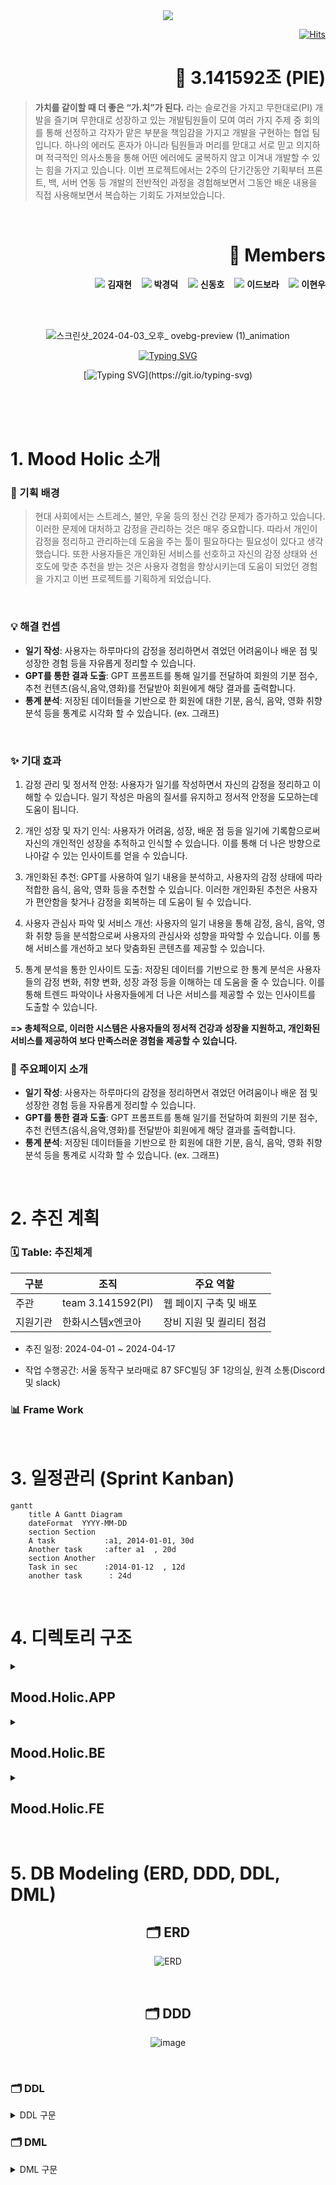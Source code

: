 <div align="center">
<img src="https://capsule-render.vercel.app/api?type=waving&color=auto&height=300&width=1000&section=header&text=Mood&nbsp;Holic&fontSize=80" />
</div>

<div align="right">

[![Hits](https://hits.seeyoufarm.com/api/count/incr/badge.svg?url=https%3A%2F%2Fgithub.com%2FThisDotE%2FInnerJoinUs.git&count_bg=%232884FF&title_bg=%23FFA900&icon=googleclassroom.svg&icon_color=%23E7E7E7&title=Today&edge_flat=false)](https://hits.seeyoufarm.com)
</div>

<span style="color:yello">
<h1 align="right">🥧 3.141592조 (PIE)</h1>
</span>

> **가치를 같이할 때 더 좋은 “가.치”가 된다.** 라는 슬로건을 가지고 무한대로(PI) 개발을 즐기며 무한대로 성장하고 있는 개발팀원들이 모여 여러 가지 주제 중 회의를 통해 선정하고 각자가 맡은 부분을 책임감을 가지고 개발을 구현하는 협업 팀입니다. 하나의 에러도 혼자가 아니라 팀원들과 머리를 맏대고 서로 믿고 의지하며 적극적인 의사소통을 통해 어떤 에러에도 굴복하지 않고 이겨내 개발할 수 있는 힘을 가지고 있습니다. 이번 프로젝트에서는 2주의 단기간동안 기획부터 프론트, 백, 서버 연동 등 개발의 전반적인 과정을 경험해보면서 그동안 배운 내용을 직접 사용해보면서 복습하는 기회도 가져보았습니다.

</br>

<h1 align="right">👥 Members</h1>

<div align="right">
	
[<img src="https://img.shields.io/badge/Github-Link-FFD930?logo=Github">](https://github.com/jaehyeon-SMU) **김재현** &nbsp;&nbsp; [<img src="https://img.shields.io/badge/Github-Link-305AFF?logo=Github">](https://github.com/Virtue14) **박경덕** &nbsp;&nbsp; [<img src="https://img.shields.io/badge/Github-Link-FFD930?logo=Github">](https://github.com/letsplaycoding) **신동호** &nbsp;&nbsp; [<img src="https://img.shields.io/badge/Github-Link-305AFF?logo=Github">](https://github.com/Bodrami) **이드보라** &nbsp;&nbsp; [<img src="https://img.shields.io/badge/Github-Link-FFD930?logo=Github">](https://github.com/daersh) **이현우**

</div>

</br></br>

<div align="center">
  
  ![스크린샷_2024-04-03_오후_ ovebg-preview (1)_animation](https://github.com/ThisDotE/InnerJoinUs/assets/149561287/839d399a-f74a-4d12-80c8-040cbfcc049d)

</div>

<div align="center">

  [![Typing SVG](https://readme-typing-svg.demolab.com?font=Fira+Code&weight=900&size=22&pause=1000&color=F7C621&vCenter=true&multiline=true&random=false&width=438&height=52&lines=Welcome+We+are+PI's+Project)](https://git.io/typing-svg)
</div>

<div align="center">
  
  [![Typing SVG](https://readme-typing-svg.demolab.com?font=Fira+Code&weight=900&size=40&pause=1000&color=085EF7&vCenter=true&random=false&width=438&height=70&lines=Mood+Holic!!)](https://git.io/typing-svg)
</div>

</br></br></br>

# 1. Mood Holic 소개

### 👀 기획 배경
> 현대 사회에서는 스트레스, 불안, 우울 등의 정신 건강 문제가 증가하고 있습니다. 이러한 문제에 대처하고 감정을 관리하는 것은 매우 중요합니다. 따라서 개인이 감정을 정리하고 관리하는데 도움을 주는 툴이 필요하다는 필요성이 있다고 생각했습니다. 또한 사용자들은 개인화된 서비스를 선호하고 자신의 감정 상태와 선호도에 맞춘 추천을 받는 것은 사용자 경험을 향상시키는데 도움이 되었던 경험을 가지고 이번 프로젝트를 기획하게 되었습니다.
</br>

### 💡 해결 컨셉

- **일기 작성**: 사용자는 하루마다의 감정을 정리하면서 겪었던 어려움이나 배운 점 및 성장한 경험 등을 자유롭게 정리할 수 있습니다.
- **GPT를 통한 결과 도출**: GPT 프롬프트를 통해 일기를 전달하여 회원의 기분 점수, 추천 컨텐츠(음식,음악,영화)를 전달받아 회원에게 해당 결과를 출력합니다.
- **통계 분석**: 저장된 데이터들을 기반으로 한 회원에 대한 기분, 음식, 음악, 영화 취향 분석 등을 통계로 시각화 할 수 있습니다. (ex. 그래프)
</br>

### ✨ 기대 효과

1. 감정 관리 및 정서적 안정: 사용자가 일기를 작성하면서 자신의 감정을 정리하고 이해할 수 있습니다. 일기 작성은 마음의 질서를 유지하고 정서적 안정을 도모하는데 도움이 됩니다.

2. 개인 성장 및 자기 인식: 사용자가 어려움, 성장, 배운 점 등을 일기에 기록함으로써 자신의 개인적인 성장을 추적하고 인식할 수 있습니다. 이를 통해 더 나은 방향으로 나아갈 수 있는 인사이트를 얻을 수 있습니다.

3. 개인화된 추천: GPT를 사용하여 일기 내용을 분석하고, 사용자의 감정 상태에 따라 적합한 음식, 음악, 영화 등을 추천할 수 있습니다. 이러한 개인화된 추천은 사용자가 편안함을 찾거나 감정을 회복하는 데 도움이 될 수 있습니다.

4. 사용자 관심사 파악 및 서비스 개선: 사용자의 일기 내용을 통해 감정, 음식, 음악, 영화 취향 등을 분석함으로써 사용자의 관심사와 성향을 파악할 수 있습니다. 이를 통해 서비스를 개선하고 보다 맞춤화된 콘텐츠를 제공할 수 있습니다.

5. 통계 분석을 통한 인사이트 도출: 저장된 데이터를 기반으로 한 통계 분석은 사용자들의 감정 변화, 취향 변화, 성장 과정 등을 이해하는 데 도움을 줄 수 있습니다. 이를 통해 트렌드 파악이나 사용자들에게 더 나은 서비스를 제공할 수 있는 인사이트를 도출할 수 있습니다.

**=> 총체적으로, 이러한 시스템은 사용자들의 정서적 건강과 성장을 지원하고, 개인화된 서비스를 제공하여 보다 만족스러운 경험을 제공할 수 있습니다.**
</br>

### 📍 주요페이지 소개
- **일기 작성**: 사용자는 하루마다의 감정을 정리하면서 겪었던 어려움이나 배운 점 및 성장한 경험 등을 자유롭게 정리할 수 있습니다.
- **GPT를 통한 결과 도출**: GPT 프롬프트를 통해 일기를 전달하여 회원의 기분 점수, 추천 컨텐츠(음식,음악,영화)를 전달받아 회원에게 해당 결과를 출력합니다.
- **통계 분석**: 저장된 데이터들을 기반으로 한 회원에 대한 기분, 음식, 음악, 영화 취향 분석 등을 통계로 시각화 할 수 있습니다. (ex. 그래프)
</br>

# 2. 추진 계획

### 🗓️ Table: 추진체계

| 구분 | 조직 | 주요 역할 |
| --- | --- | --- |
| 주관 | team 3.141592(PI) | 웹 페이지 구축 및 배포 |
| 지원기관 | 한화시스템x엔코아 | 장비 지원 및 퀄리티 점검 |

- 추진 일정: 2024-04-01 ~ 2024-04-17

- 작업 수행공간: 서울 동작구 보라매로 87 SFC빌딩 3F 1강의실, 원격 소통(Discord 및 slack)

### 📊 Frame Work



<br/>

# 3. 일정관리 (Sprint Kanban)
```mermaid
gantt
    title A Gantt Diagram
    dateFormat  YYYY-MM-DD
    section Section
    A task           :a1, 2014-01-01, 30d
    Another task     :after a1  , 20d
    section Another
    Task in sec      :2014-01-12  , 12d
    another task      : 24d
```
</br>

# 4. 디렉토리 구조 

<details>
<summary><h2>Mood.Holic.APP</h2></summary>
<div markdown="1">
	
```
📂 public
├─ 📂 Favicon.ico
📂 src
├─ 📂 assets
│  ├─ 📂 css
│  └─ 📂 icon
├─ 📂 components
│  └─ 📂 category별 폴더
│     └─ 📄 .vue 파일 // Login.Vue 파일 등
├─ 📄 App.vue
├─ 📄 main.js
├─ 📂 store
   └─ 📄 store.js
├─ 📂 view
│  └─ 📂 category별 폴더
│     └─ 📄 .vue 파일
└─ 📂 router
   └─ 📄 index.js
```
</div>
</details>

<details>
<summary><h2>Mood.Holic.BE</h2></summary>
<div markdown="1">
	
```
📂 Akatsuki
└─ 📂 MoodHolicBE
└─ 📂 MoodHolicFE
```
</div>
</details>

<details>
<summary><h2>Mood.Holic.FE</h2></summary>
<div markdown="1">

```
📂 .github
├─ 📂 Template
📂 public
📂 public
├─ 📂 Favicon.ico
📂 src
├─ 📂 assets
│  ├─ 📂 css
│  └─ 📂 icon
│  └─ 📂 imges
├─ 📂 components
│  └─ 📂 calendar
│  └─ 📂 header
│  └─ 📂 main
├─ 📂 router
│  ├─ 📄 router.js
├─ 📂 store
│  ├─ 📄 store.js
├─ 📂 views
├─ 📄 App.Vue
├─ 📄 main.js
├─ 📄 .gitignore
├─ 📄 index.html
├─ 📄 jsconfig.json
├─ 📄 package.json
├─ 📄 package-lock.json
├─ 📄 README.md
├─ 📄 vite.config.js 
```
</div>
</details>
</br>

# 5. DB Modeling (ERD, DDD, DDL, DML)

<div align="center">
<h2>🗂️ ERD</h2>
	
![ERD](https://github.com/Bodrami/Practice_Template/assets/149561287/6484caa0-d971-4916-a3ce-e25ac9415492)
</div>
</br>

<div align="center">
<h2>🗂️ DDD</h2>

![image](https://github.com/Bodrami/Practice_Template/assets/149561287/1058f95c-04fc-4181-ad25-a2f4adb7a7e0)
</div>
</br>

### 🗂️ DDL
<details>
<summary>DDL 구문</summary>
<div markdown="1">
	
```sql
DROP DATABASE IF EXISTS moodholic;

CREATE DATABASE IF NOT EXISTS moodholic default CHARACTER SET UTF8;

USE moodholic;

DROP TABLE diary CASCADE;
DROP TABLE diary_emotion CASCADE;
DROP TABLE diary_food CASCADE;
DROP TABLE diary_food_like CASCADE;
DROP TABLE diary_movie CASCADE;
DROP TABLE diary_movie_like CASCADE;
DROP TABLE diary_music CASCADE;
DROP TABLE diary_music_like CASCADE;
DROP TABLE emotion CASCADE;
DROP TABLE food CASCADE;
DROP TABLE member CASCADE;
DROP TABLE movie CASCADE;
DROP TABLE music CASCADE;

CREATE TABLE `member` (
    `member_id` BIGINT AUTO_INCREMENT NOT NULL,
    `nickname` VARCHAR(50) NULL,
    `provider` VARCHAR(30) NULL,
    `email` VARCHAR(50) NULL,
    PRIMARY KEY (`member_id`)
);

CREATE TABLE `diary` (
    `diary_id` INT AUTO_INCREMENT NOT NULL,
    `date` DATE NULL,
    `content` TEXT NULL,
    `status` BOOLEAN NULL DEFAULT FALSE,
    `Img_path` TEXT NULL,
    `member_id` BIGINT NOT NULL,
    `summary` VARCHAR(255) NULL,
    PRIMARY KEY (`diary_id`)
);

CREATE TABLE `emotion` (
    `emotion_id` INT AUTO_INCREMENT NOT NULL,
    `emotion_score` INT NULL,
    PRIMARY KEY (`emotion_id`)
);

CREATE TABLE `music` (
    `music_id` INT AUTO_INCREMENT NOT NULL,
    `music_name` VARCHAR(255) NULL,
    `singer` VARCHAR(255) NULL,
    `music_genre` VARCHAR(255) NULL,
    PRIMARY KEY (`music_id`)
);

CREATE TABLE `food` (
    `food_id` INT AUTO_INCREMENT NOT NULL,
    `food_name` VARCHAR(255) NULL,
    `food_category` ENUM('한식','중식','양식','일식','아시안') NULL,
    `food_spicy` INT NULL,
    PRIMARY KEY (`food_id`)
);

CREATE TABLE `movie` (
    `movie_id` INT AUTO_INCREMENT NOT NULL,
    `movie_name` VARCHAR(255) NULL,
    `movie_genre` VARCHAR(255) NULL,
    PRIMARY KEY (`movie_id`)
);

CREATE TABLE `diary_music` (
    `diary_music_id` INT AUTO_INCREMENT NOT NULL,
    `diary_id` INT NOT NULL,
    `music_id` INT NOT NULL,
    `music_like` BOOLEAN NULL,
    PRIMARY KEY (`diary_music_id`)
);

CREATE TABLE `diary_food` (
    `diary_food_id` INT AUTO_INCREMENT NOT NULL,
    `diary_id` INT NOT NULL,
    `food_id` INT NOT NULL,
    `food_like` BOOLEAN NULL,
    PRIMARY KEY (`diary_food_id`)
);

CREATE TABLE `diary_movie` (
    `diary_movie_id` INT AUTO_INCREMENT NOT NULL,
    `movie_id` INT NOT NULL,
    `diary_id` INT NOT NULL,
    `movie_like` BOOLEAN NULL,
    PRIMARY KEY (`diary_movie_id`)
);

CREATE TABLE `diary_emotion` (
    `diary_emotion_id` INT AUTO_INCREMENT NOT NULL,
    `diary_id` INT NOT NULL,
    `emotion_id` INT NOT NULL,
    PRIMARY KEY (`diary_emotion_id`)
);

CREATE TABLE `comment` (
	 `comment_id` INT AUTO_INCREMENT NOT NULL,
	 `diary_id` INT NOT NULL,
	 `comment_content` VARCHAR(255) NOT NULL,
	 PRIMARY KEY (`comment_id`)
);	 

ALTER TABLE `diary`
ADD CONSTRAINT `fk_member_id` FOREIGN KEY (`member_id`)
REFERENCES `member`(`member_id`);

ALTER TABLE `diary_music`
ADD CONSTRAINT `fk_diary_id1` FOREIGN KEY (`diary_id`)
REFERENCES `diary`(`diary_id`);

ALTER TABLE `diary_music`
ADD CONSTRAINT `fk_music_id` FOREIGN KEY (`music_id`)
REFERENCES `music`(`music_id`);

ALTER TABLE `diary_food`
ADD CONSTRAINT `fk_diary_id2` FOREIGN KEY (`diary_id`)
REFERENCES `diary`(`diary_id`);

ALTER TABLE `diary_food`
ADD CONSTRAINT `fk_food_id` FOREIGN KEY (`food_id`)
REFERENCES `food`(`food_id`);

ALTER TABLE `diary_movie`
ADD CONSTRAINT `fk_diary_id3` FOREIGN KEY (`diary_id`)
REFERENCES `diary`(`diary_id`);

ALTER TABLE `diary_movie`
ADD CONSTRAINT `fk_movie_id` FOREIGN KEY (`movie_id`)
REFERENCES `movie`(`movie_id`);

ALTER TABLE `diary_emotion`
ADD CONSTRAINT `fk_diary_id4` FOREIGN KEY (`diary_id`)
REFERENCES `diary`(`diary_id`);

ALTER TABLE `diary_emotion`
ADD CONSTRAINT `fk_emotion_id` FOREIGN KEY (`emotion_id`)
REFERENCES `emotion`(`emotion_id`);

ALTER TABLE `comment`
ADD CONSTRAINT `fk_diary_id5` FOREIGN KEY (`diary_id`)
REFERENCES `diary`(`diary_id`);
```
</div>
</details>

### 🗂️ DML
<details>
<summary>DML 구문</summary>
<div markdown="1">
	
```sql
INSERT
INTO member
(email,nickname, provider)
VALUES
       ('park123@naver.com','츄르도둑', 'google')
     , ('yun123@naver.com',  '우주최강미남', 'naver')
     , ('mfk5gd@daum.net',  '리카솔리','google')
     , ('cho123@daum.net', '쥬라기월드','google')
     , ('kim123@kakao.com',  '닥쳐말포이', 'naver')
     , ('f414mce3@yahoo.com', '가문비하늘소', 'google')
     , ('lee123@gmail.com', '마틸다', 'naver')
     , ('baek123@yahoo.com','운동갈꺼야', 'google')
     , ('seo@naver.com', '게임조아','naver')
     , ('v1hdfn@naver.com', '하태서리', 'google')
     , ('i8drit@naver.com',  '귤냠냠', 'google')
     , ('lmjava@gmail.com',  '물복숭아', 'google')
     , ('fdxrt2@yahoo.com', '지하천척', 'naver')
     , ('helloItsUnivers@naver.com',  'littleUnivers','naver')
     , ('buy1005@naver.com',  'handselim', 'google')
     , ('djunsg@gmail.com',  '준동송', 'naver')
     , ('Din1@yahoo.com', 'god대영', 'google')
     , ('al8@daum.net',  '이세카이', 'google')
     , ('leieion@naver.com',  '바늘사초', 'naver')
     , ('beoele@gmail.com',  '보우타리', 'naver')
     , ('je58392@yahoo.com', '벤조카인', 'naver')
     , ('829hhge@daum.net',  '어파인군', 'google')
     , ('oiomnnt8@naver.com',  '다분안부', 'google')
     , ('1m0s11@gmail.com',  '파라도스', 'google')
     , ('krwink@yahoo.com',  '파크스법', 'google')
     , ('te6394@daum.net', '마이카나이트', 'google')
     , ('rj83n9n@naver.com',  '마른새우볶음', 'naver')
     , ('ciqfnl348@gmail.com',  '메소포타미아', 'naver')
     , ('yun2489b@daum.net',  'DragonVicroty', 'google')
     , ('coein231@gmail.com',  '키러소루두', 'naver')
     , ('lehyw@nate.com', 'rpwkr', 'naver');
     
     
INSERT
INTO diary
(`date`,`content`,`member_id`, `summary`)
VALUES
		 (
		 '2024-03-25'
		 ,'오늘은 오랜만에 친구와 이디야카페에서 만나 콜드브루를 마시며 수다를 떨었다. 
		 전여친이야기와 롤이야기를 했는데 역시 내 베프라 그런지 대화도 즐거워서 기분이 매우 좋았다.
		 심지어 이날 조개구이도 먹어서 진짜 찐으로 광대가 나올만큼 웃었던것 같다.
		 내일도 이정도로 기분좋은 일만 가득했으면 좋겠다.',
		 8,
		 '기분 좋았다'
		 ),
		 (
		 '2024-03-26'
		 ,'기분이 좋기는 개뿔 시작부터 꼬였다.
		 회사에서 상사가 갑자기 중요 프로젝트 마감일이 다가오고 있으니 오늘 야근을 하라는 말을 하는게 아니겠는가
		 오늘 집가서 야구보면서 시원한 맥주마시면서 쉴려고 했는데 기분이 너무 안좋아졌다. 
		 지금 이시간에 회사에서 일기나 쓰고 있다니 진짜 화난다',
		 8,
		 '화가 났다'
		 ),
		 (
		 '2024-03-27'
		 ,'오랜만에 도서관에 가서 책을 읽었다. 
		 조용하고 집중하기 좋은 환경에서 시간가는 줄 몰랐다.
		 별다른 특별한 일 없이  편안하고 조용한 하루였다.
		 가끔은 이런 평온한 하루도 괜찮은 것 같다. ',
		 8,
		 '나름 괜찮은 하루'
		 ),
		 (
		 '2024-03-28'
		 ,'오늘 아주 행복한 꿈을 꿨다. 바로 억만장자가 되는 꿈!! 근데 깼더니 내 눈앞에 보이는건 
		 어제 먹고 안치운 막국수 그릇과 이불에 떨어진 족발 한조각이였다. 아침부터 아주 엿같은 하루다.
		 오늘 내 눈에 누구 걸리기만 해봐라 진짜 분노조절장애가 뭔지 보여주지.',
		 8,
		 '화가 많이 났다'
		 ),
		 (
		 '2024-03-29'
		 ,'새로운 취미로 그림 그리기를 시작했다. 잘 그리지는 못하지만, 창작의 과정 자체가 즐거웠다.
		  새로운 것을 배우는 설렘이 있었다. 어제는 좀 컨디션이 안좋았지만 그림그리기에 내 새로운 재능을 찾은것 같
		  같아서 기분이 몹시 매우 좋다. 내일도 유튜브 보면서 그려봐야지.',
		 8,
		 '신비로운 기분이 든다'
		 ),
		 (
		 '2020-02-02' ,
		 '오늘은 시험날이었는데 시험을 너무 못봤다. 내 목표 점수는 80점이었는데
		  65점밖에 못맞아서 기분이 우울했다. 앞으로 더 열심히해야할 것 같다고 생각하는데
		  용기가 안난다. 그래도 열심히 해야겠다!',
		 1,
		 '우울하다..'
		 ),
		 (
		 '2021-02-21' ,
		 '오늘은 부모님의 결혼기념일이이셔서 꽃다발을 사드렸는데 부모님께서 굉장히 좋아하셨다.
		  누군가에게 선물을 하는 행위에 있어서 상대방이 기분 좋아한다면 선물을 주는 사람 
		  입장도 기분이 좋아진다는 것을 처음 알았다. 누군가에게 선물을 한다는 것은 나름
		  기분 좋은 일이었구나~',
		 2,
		 '뿌듯한 기분~'
		 ),
		 (
		 '2022-02-22' ,
		 '오늘 나에게 있어서 매우 중요한 날이었다. 오늘은 나의 대학 졸업식날이었다.
		  하지만 아침부터 머리 드라이를 제대로 하지 못했고 학교에 가는 길에 새똥에 맞아
		  찜질방에 들려 씻어야했다..그렇기에 졸업식도 최악이었다. 내 인생에 단 한번 있는
		  날인데 이렇게 마무리하니 기분이 진짜 나빴다.' ,
		 3,
		 '재수없는 날'
		 ),
		 (
		 '2023-02-23' ,
		 '3년동안 주 1회씩 복권을 구매하던 나.. 항상 낙첨만 되던 나.. 하지만 드디어 복권
		  3등에 당첨되었다!! 비록 1등 당첨금액에 비해 초라한 당첨금액이지만 이정도가 어디인가..
		  나는 오늘 소고기를 먹을 것이다!!' ,
		 4,
		 '성공한 느낌!'
		 ),
		 (
		 '2024-02-24' ,
		 '오늘 하교를 하며 한 아파트 옆을 지나가고 있었다. 그때 들렸던 소리.."퍽!!"
		  내 앞에 작은 우유곽이 터졌고 그로 인해 내 몸은 흰 우유에 범벅이 되어있었다.
		  그 직후 들리는 소리 "깔깔깔~" 아파트 위에서 초등학생들이 나에게 우유를 던진 것이었다.
		  나는 소리를 지르며 욕을 했다. 하지만 그 학생들의 부모들이 찾아와 적반하장으로
		  소리지르지 말라며 나에게 되려 화를 내었다. 차라리 저출산 시대가 오래갔으면 좋겠다고
		  생각한 하루였다.' ,
		 5,
		 '기분 잡치네 진짜'
		 )
		 ;
```
</div>
</datails>

# 6. 요구사항

# 7. Wire Frame
<summary>Mood Holic's Wire Frame</summary>

![wireframe](https://github.com/Bodrami/Practice_Template/assets/149561287/663043e3-76de-451b-9e0a-443f577d39c4)

# 7. Mood Holic Architecture

# 8. API 명세서

# 9. Test Case

# 10. Acatsuki's 회고

|:--------:|:------:|
| **이름**   | **회고** |
|:--------:|:------:|
| **김재현**  |        |
| **박경덕**  |        |
| **신동호**  |        |
| **이드보라** |        |
| **이현우**  |        |

